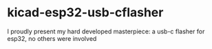 # kicad-esp32-usb-cflasher
I proudly present my hard developed masterpiece: a usb-c flasher for esp32, no others were involved
